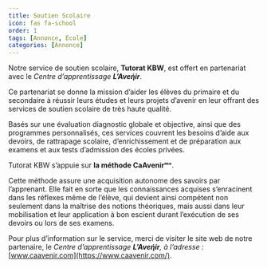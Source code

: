 ```yaml
---
title: Soutien Scolaire
icon: fas fa-school
order: 1
tags: [Annonce, École]
categories: [Annonce]
---
```



Notre service de soutien scolaire, **Tutorat KBW**, est offert en partenariat avec le _Centre d’apprentissage **L’Aveήir**_.

Ce partenariat se donne la mission d’aider les élèves du primaire et du secondaire à réussir leurs études et leurs projets d’avenir en leur offrant des services de soutien scolaire de très haute qualité.

Basés sur une évaluation diagnostic globale et objective, ainsi que des programmes personnalisés, ces services couvrent les besoins d’aide aux devoirs, de rattrapage scolaire, d’enrichissement et de préparation aux examens et aux tests d’admission des écoles privées.

Tutorat KBW s’appuie sur **la méthode CaAvenirᵐᶜ**.

Cette méthode assure une acquisition autonome des savoirs par l’apprenant. Elle fait en sorte que les connaissances acquises s’enracinent dans les réflexes même de l’élève, qui devient ainsi compétent non seulement dans la maîtrise des notions théoriques, mais aussi dans leur mobilisation et leur application à bon escient durant l’exécution de ses devoirs ou lors de ses examens.

Pour plus d’information sur le service, merci de visiter le site web de notre partenaire, le _Centre d’apprentissage **L’Aveήir**, à l’adresse_ : [www.caavenir.com](https://www.caavenir.com/).
